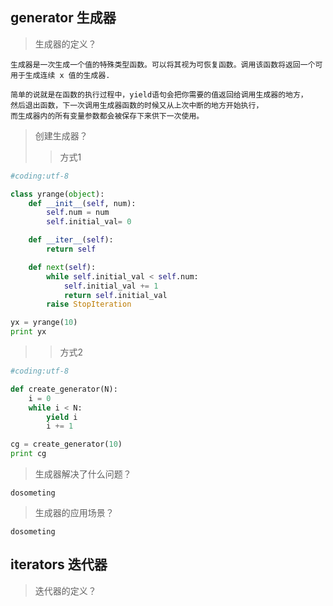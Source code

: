 ## generator 生成器
> 生成器的定义？

```
生成器是一次生成一个值的特殊类型函数。可以将其视为可恢复函数。调用该函数将返回一个可用于生成连续 x 值的生成器.

简单的说就是在函数的执行过程中，yield语句会把你需要的值返回给调用生成器的地方，
然后退出函数，下一次调用生成器函数的时候又从上次中断的地方开始执行，
而生成器内的所有变量参数都会被保存下来供下一次使用。
```
> 创建生成器？  
>> 方式1  

```python
#coding:utf-8

class yrange(object):
    def __init__(self, num):
        self.num = num
        self.initial_val= 0

    def __iter__(self):
        return self

    def next(self):
        while self.initial_val < self.num:
            self.initial_val += 1
            return self.initial_val
        raise StopIteration

yx = yrange(10)
print yx

```
>> 方式2   

```python
#coding:utf-8

def create_generator(N):
    i = 0
    while i < N:
        yield i
        i += 1

cg = create_generator(10) 
print cg

```

> 生成器解决了什么问题？

```
dosometing
```
> 生成器的应用场景？


```
dosometing
```
## iterators 迭代器
> 迭代器的定义？
